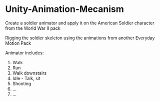 # Unity-Animation-Mecanism

Create a soldier animator and apply it on the American Soldier character from the World War II pack

Rigging the soldier skeleton using the animations from another Everyday Motion Pack

Animator includes:
1. Walk
2. Run
3. Walk downstairs
4. Idle - Talk, sit
5. Shooting
6. ...
7. ...
